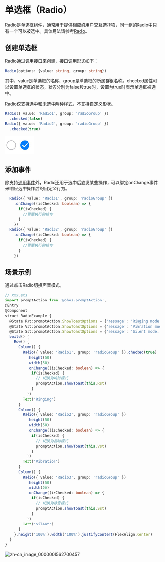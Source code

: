 # 单选框（Radio）


Radio是单选框组件，通常用于提供相应的用户交互选择项，同一组的Radio中只有一个可以被选中。具体用法请参考[Radio](../reference/arkui-ts/ts-basic-components-radio.md)。


## 创建单选框

Radio通过调用接口来创建，接口调用形式如下：


```ts
Radio(options: {value: string, group: string})
```

其中，value是单选框的名称，group是单选框的所属群组名称。checked属性可以设置单选框的状态，状态分别为false和true时，设置为true时表示单选框被选中。

Radio仅支持选中和未选中两种样式，不支持自定义形状。

```ts
Radio({ value: 'Radio1', group: 'radioGroup' })
  .checked(false)
Radio({ value: 'Radio2', group: 'radioGroup' })
  .checked(true)
```


![zh-cn_image_0000001562820821](figures/zh-cn_image_0000001562820821.png)


## 添加事件

除支持[通用事件](../reference/arkui-ts/ts-universal-events-click.md)外，Radio还用于选中后触发某些操作，可以绑定onChange事件来响应选中操作后的自定义行为。



```ts
  Radio({ value: 'Radio1', group: 'radioGroup' })
    .onChange((isChecked: boolean) => {
      if(isChecked) {
        //需要执行的操作
      }
    })
  Radio({ value: 'Radio2', group: 'radioGroup' })
    .onChange((isChecked: boolean) => {
      if(isChecked) {
        //需要执行的操作
      }
    })
```


## 场景示例

通过点击Radio切换声音模式。


```ts
// xxx.ets
import promptAction from '@ohos.promptAction';
@Entry
@Component
struct RadioExample {
  @State Rst:promptAction.ShowToastOptions = {'message': 'Ringing mode.'}
  @State Vst:promptAction.ShowToastOptions = {'message': 'Vibration mode.'}
  @State Sst:promptAction.ShowToastOptions = {'message': 'Silent mode.'}
  build() {
    Row() {
      Column() {
        Radio({ value: 'Radio1', group: 'radioGroup' }).checked(true)
          .height(50)
          .width(50)
          .onChange((isChecked: boolean) => {
            if(isChecked) {
              // 切换为响铃模式
              promptAction.showToast(this.Rst)
            }
          })
        Text('Ringing')
      }
      Column() {
        Radio({ value: 'Radio2', group: 'radioGroup' })
          .height(50)
          .width(50)
          .onChange((isChecked: boolean) => {
            if(isChecked) {
              // 切换为振动模式
              promptAction.showToast(this.Vst)
            }
          })
        Text('Vibration')
      }
      Column() {
        Radio({ value: 'Radio3', group: 'radioGroup' })
          .height(50)
          .width(50)
          .onChange((isChecked: boolean) => {
            if(isChecked) {
              // 切换为静音模式
              promptAction.showToast(this.Sst)
            }
          })
        Text('Silent')
      }
    }.height('100%').width('100%').justifyContent(FlexAlign.Center)
  }
}
```


![zh-cn_image_0000001562700457](figures/zh-cn_image_0000001562700457.png)
